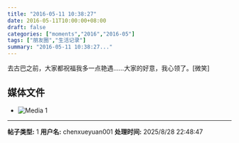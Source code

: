 ```yaml
---
title: "2016-05-11 10:38:27"
date: 2016-05-11T10:00:00+08:00
draft: false
categories: ["moments","2016","2016-05"]
tags: ["朋友圈","生活记录"]
summary: "2016-05-11 10:38:27..."
---
```


去古巴之前，大家都祝福我多一点艳遇……大家的好意，我心领了。[微笑]

## 媒体文件

- ![Media 1](/Moments/photos/2016-05-11/201605111038270.jpg)

---

**帖子类型:** 1
**用户名:** chenxueyuan001
**处理时间:** 2025/8/28 22:48:47